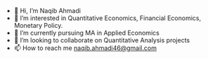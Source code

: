 - 👋 Hi, I’m Naqib Ahmadi
- 👀 I’m interested in Quantitative Economics, Financial Economics, Monetary Policy.
- 🌱 I’m currently pursuing MA in Applied Economics
- 💞️ I’m looking to collaborate on Quantitative Analysis projects
- 📫 How to reach me naqib.ahmadi46@gmail.com

<!---
NaqibAh/NaqibAh is a ✨ special ✨ repository because its `README.md` (this file) appears on your GitHub profile.
You can click the Preview link to take a look at your changes.
--->
